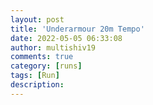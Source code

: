 ```yaml
---
layout: post
title: 'Underarmour 20m Tempo'
date: 2022-05-05 06:33:08
author: multishiv19
comments: true
category: [runs]
tags: [Run]
description: 
---
```


<div width='100%' class='strava-embed-placeholder' data-embed-type='activity' data-embed-id='7093800065'></div>
<script src='https://strava-embeds.com/embed.js'></script>
